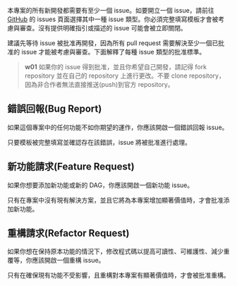 

本專案的所有新開發都需要有至少一個 issue。如要開立一個 issue，請前往 [GitHub](https://github.com/taipei-doit/Taipei-City-Dashboard-Data-End/issues/new/choose) 的 issues 頁面選擇其中一種 issue 類型。你必須完整填寫模板才會被考慮與審查。沒有提供明確指引或描述的 issue 可能會被立即關閉。

建議先等待 issue 被批准再開發，因為所有 pull request 需要解決至少一個已批准的 issue 才能被考慮與審查。下面解釋了每種 issue 類型的批准標準。

> **w01**
> 如果你的 issue 得到批准，並且你希望自己開發，請記得 fork repository 並在自己的 repository 上進行更改。不要 clone repository，因為非合作者無法直接推送(push)到官方 repository。

## 錯誤回報(Bug Report)

如果這個專案中的任何功能不如你期望的運作，你應該開啟一個錯誤回報 issue。

只要模板被完整填寫並確認存在該錯誤，issue 將被批准進行處理。

## 新功能請求(Feature Request)

如果你想要添加新功能或新的 DAG，你應該開啟一個新功能 issue。

只有在專案中沒有現有解決方案，並且它將為本專案增加顯著價值時，才會批准添加新功能。

## 重構請求(Refactor Request)

如果你想在保持原本功能的情況下，修改程式碼以提高可讀性、可維護性、減少重覆等，你應該開啟一個重構 issue。

只有在確保現有功能不受影響，且重構對本專案有顯著價值時，才會被批准重構。

